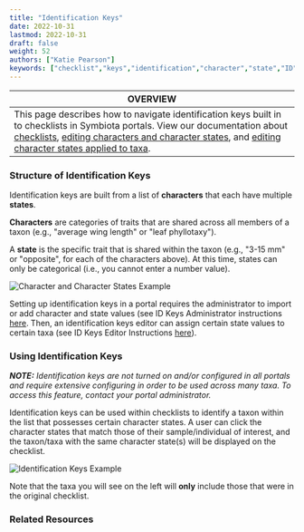 ```yaml
---
title: "Identification Keys"
date: 2022-10-31
lastmod: 2022-10-31
draft: false
weight: 52
authors: ["Katie Pearson"]
keywords: ["checklist","keys","identification","character","state","ID"]
---
```


|**OVERVIEW**|
| --- | 
|This page describes how to navigate identification keys built in to checklists in Symbiota portals. View our documentation about [checklists](../Checklists), [editing characters and character states](admin), and [editing character states applied to taxa](edit).|

### Structure of Identification Keys

Identification keys are built from a list of **characters** that each have multiple **states**.

**Characters** are categories of traits that are shared across all members of a taxon (e.g., "average wing length" or "leaf phyllotaxy").

A **state** is the specific trait that is shared within the taxon (e.g., "3-15 mm" or "opposite", for each of the characters above). At this time, states can only be categorical (i.e., you cannot enter a number value).

![Character and Character States Example](/img/charactervsstate.jpg)

Setting up identification keys in a portal requires the administrator to import or add character and state values (see ID Keys Administrator instructions [here](admin). Then, an identification keys editor can assign certain state values to certain taxa (see ID Keys Editor Instructions [here](edit)).

### Using Identification Keys

***NOTE:*** *Identification keys are not turned on and/or configured in all portals and require extensive configuring in order to be used across many taxa. To access this feature, contact your portal administrator.*

Identification keys can be used within checklists to identify a taxon within the list that possesses certain character states. A user can click the character states that match those of their sample/individual of interest, and the taxon/taxa with the same character state(s) will be displayed on the checklist.

![Identification Keys Example](/img/idkeys1.jpg)

Note that the taxa you will see on the left will **only** include those that were in the original checklist.

### Related Resources

<ReactPlayer
  playing={false}
  controls
  url="http://www.youtube.com/watch?v=GMk2WkE3Hno"
/>